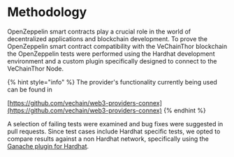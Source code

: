 # Methodology

OpenZeppelin smart contracts play a crucial role in the world of decentralized applications and blockchain development. To prove the OpenZeppelin smart contract compatibility with the VeChainThor blockchain the OpenZeppelin tests were performed using the Hardhat development environment and a custom plugin specifically designed to connect to the VeChainThor Node.

{% hint style="info" %}
The provider's functionality currently being used can be found in

[https://github.com/vechain/web3-providers-connex](https://github.com/vechain/web3-providers-connex)
{% endhint %}

A selection of failing tests were examined and bug fixes were suggested in pull requests. Since test cases include Hardhat specific tests, we opted to compare results against a non Hardhat network, specifically using the [Ganache plugin for Hardhat](https://hardhat.org/hardhat-runner/plugins/nomiclabs-hardhat-ganache).
